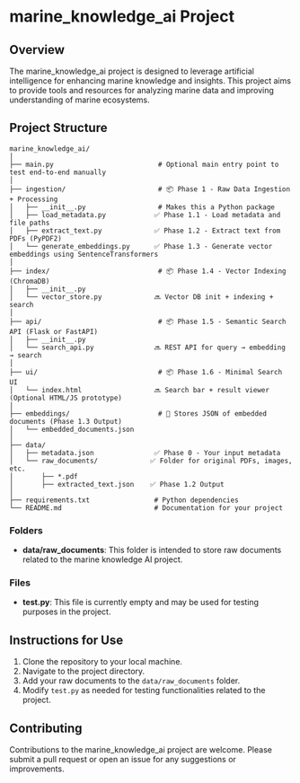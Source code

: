 # marine_knowledge_ai Project

## Overview
The marine_knowledge_ai project is designed to leverage artificial intelligence for enhancing marine knowledge and insights. This project aims to provide tools and resources for analyzing marine data and improving understanding of marine ecosystems.

## Project Structure
```
marine_knowledge_ai/
│
├── main.py                          # Optional main entry point to test end-to-end manually
│
├── ingestion/                       # 📦 Phase 1 - Raw Data Ingestion + Processing
│   ├── __init__.py                  # Makes this a Python package
│   ├── load_metadata.py            ✅ Phase 1.1 - Load metadata and file paths
│   ├── extract_text.py             ✅ Phase 1.2 - Extract text from PDFs (PyPDF2)
│   └── generate_embeddings.py      ✅ Phase 1.3 - Generate vector embeddings using SentenceTransformers
│
├── index/                           # 📦 Phase 1.4 - Vector Indexing (ChromaDB)
│   ├── __init__.py
│   └── vector_store.py             🔜 Vector DB init + indexing + search
│
├── api/                             # 📦 Phase 1.5 - Semantic Search API (Flask or FastAPI)
│   ├── __init__.py
│   └── search_api.py               🔜 REST API for query → embedding → search
│
├── ui/                              # 📦 Phase 1.6 - Minimal Search UI
│   └── index.html                  🔜 Search bar + result viewer (Optional HTML/JS prototype)
│
├── embeddings/                      # 📁 Stores JSON of embedded documents (Phase 1.3 Output)
│   └── embedded_documents.json
│
├── data/
│   ├── metadata.json               ✅ Phase 0 - Your input metadata
│   └── raw_documents/             ✅ Folder for original PDFs, images, etc.
│       ├── *.pdf
│       ├── extracted_text.json    ✅ Phase 1.2 Output
│
├── requirements.txt                # Python dependencies
└── README.md                       # Documentation for your project
```

### Folders
- **data/raw_documents**: This folder is intended to store raw documents related to the marine knowledge AI project.

### Files
- **test.py**: This file is currently empty and may be used for testing purposes in the project.

## Instructions for Use
1. Clone the repository to your local machine.
2. Navigate to the project directory.
3. Add your raw documents to the `data/raw_documents` folder.
4. Modify `test.py` as needed for testing functionalities related to the project.

## Contributing
Contributions to the marine_knowledge_ai project are welcome. Please submit a pull request or open an issue for any suggestions or improvements.

